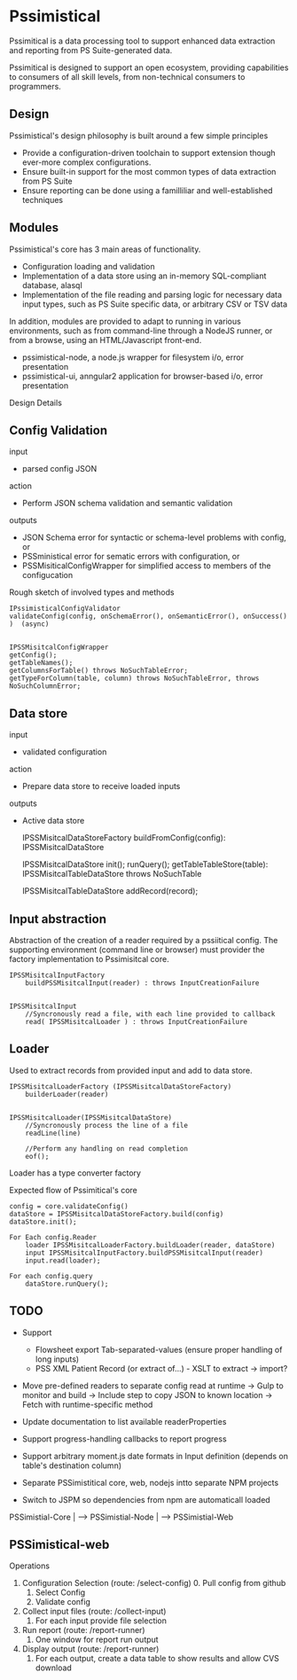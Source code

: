 
Pssimistical
============

Pssimitical is a data processing tool to support enhanced data extraction and reporting from PS Suite-generated data. 

Pssimitical is designed to support an open ecosystem, providing capabilities to consumers of all skill levels, from non-technical consumers to programmers.


Design
------

Pssimistical's design philosophy is built around a few simple principles
- Provide a configuration-driven toolchain to support extension though ever-more complex configurations.
- Ensure built-in support for the most common types of data extraction from PS Suite
- Ensure reporting can be done using a familliliar and well-established techniques



Modules
-------

Pssimistical's core has 3 main areas of functionality.
- Configuration loading and validation
- Implementation of a data store using an in-memory SQL-compliant database, alasql
- Implementation of the file reading and parsing logic for necessary data input types, such as PS Suite specific data, or arbitrary CSV or TSV data


In addition, modules are provided to adapt to running in various environments, such as from command-line through a NodeJS runner, or from a browse, using an HTML/Javascript front-end.
- pssimistical-node, a node.js wrapper for filesystem i/o, error presentation
- pssimistical-ui, anngular2 application for browser-based i/o, error presentation



Design Details


Config Validation
-----------------
input 
-   parsed config JSON
    
action
-   Perform JSON schema validation and semantic validation

outputs
-   JSON Schema error for syntactic or schema-level problems with config, or
-   PSSministical error for sematic errors with configuration, or
-   PSSMisiticalConfigWrapper for simplified access to members of the configucation


Rough sketch of involved types and methods

    IPssimisticalConfigValidator
    validateConfig(config, onSchemaError(), onSemanticError(), onSuccess() )  (async) 


    IPSSMisitcalConfigWrapper
    getConfig();
    getTableNames();
    getColumnsForTable() throws NoSuchTableError;
    getTypeForColumn(table, column) throws NoSuchTableError, throws NoSuchColumnError;


Data store
----------
input 
-   validated configuration
    
action
-   Prepare data store to receive loaded inputs

outputs
-   Active data store


    IPSSMisitcalDataStoreFactory
        buildFromConfig(config): IPSSMisitcalDataStore

    IPSSMisitcalDataStore
        init();
        runQuery(); 
        getTableTableStore(table): IPSSMisitcalTableDataStore  throws NoSuchTable


    IPSSMisitcalTableDataStore
        addRecord(record);



Input abstraction
-----------------

Abstraction of the creation of a reader required by a pssiitical config. The supporting environment (command line or browser) must provider the factory implementation to Pssimisitcal core.

    IPSSMisitcalInputFactory
        buildPSSMisitcalInput(reader) : throws InputCreationFailure


    IPSSMisitcalInput
        //Syncronously read a file, with each line provided to callback
        read( IPSSMisitcalLoader ) : throws InputCreationFailure 
    


Loader
-----------------

Used to extract records from provided input and add to data store.

    IPSSMisitcalLoaderFactory (IPSSMisitcalDataStoreFactory)
        builderLoader(reader) 


    IPSSMisitcalLoader(IPSSMisitcalDataStore) 
        //Syncronously process the line of a file
        readLine(line) 
        
        //Perform any handling on read completion
        eof();     


Loader has a type converter factory



Expected flow of Pssimitical's core

    config = core.validateConfig()
    dataStore = IPSSMisitcalDataStoreFactory.build(config)
    dataStore.init();

    For Each config.Reader
        loader IPSSMisitcalLoaderFactory.buildLoader(reader, dataStore)
        input IPSSMisitcalInputFactory.buildPSSMisitcalInput(reader)
        input.read(loader); 

    For each config.query
        dataStore.runQuery();

TODO
----
- Support
    - Flowsheet export Tab-separated-values (ensure proper handling of long inputs)
    - PSS XML Patient Record (or extract of...) - XSLT to extract -> import?

- Move pre-defined readers to separate config read at runtime
    -> Gulp to monitor and build
    -> Include step to copy JSON to known location
    -> Fetch with runtime-specific method
    
- Update documentation to list available readerProperties
- Support progress-handling callbacks to report progress
- Support arbitrary moment.js date formats in Input definition (depends on table's destination column)
- Separate PSSimistitical core, web, nodejs intto separate NPM projects
- Switch to JSPM so dependencies from npm are automaticall loaded

PSSimistial-Core
|
 --> PSSimistial-Node
|
 --> PSSimistial-Web


PSSimistical-web
----------------

Operations

1. Configuration Selection (route:  /select-config)
    0. Pull config from github
    1. Select Config
    2. Validate config
2. Collect input files (route: /collect-input) 
    1. For each input provide file selection
4. Run report (route: /report-runner)
    1. One window for report run output
5. Display output (route: /report-runner)
    1. For each output, create a data table to show results and allow CVS download 

